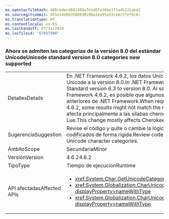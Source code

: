 ```yaml
---
ms.openlocfilehash: 480cbdecd681408a7e1d6fa366e3f1a4b131ab42
ms.sourcegitcommit: d55e14eb63588830c0ba1ea95a24ce6c57ef8c8c
ms.translationtype: HT
ms.contentlocale: es-ES
ms.lasthandoff: 07/11/2019
ms.locfileid: "67857506"
---
```

### <a name="unicode-standard-version-80-categories-now-supported"></a><span data-ttu-id="66f5b-101">Ahora se admiten las categorías de la versión 8.0 del estándar Unicode</span><span class="sxs-lookup"><span data-stu-id="66f5b-101">Unicode standard version 8.0 categories now supported</span></span>

|   |   |
|---|---|
|<span data-ttu-id="66f5b-102">Detalles</span><span class="sxs-lookup"><span data-stu-id="66f5b-102">Details</span></span>|<span data-ttu-id="66f5b-103">En .NET Framework 4.6.2, los datos Unicode se han actualizado de la versión 6.3 del estándar Unicode a la versión 8.0.</span><span class="sxs-lookup"><span data-stu-id="66f5b-103">In .NET Framework 4.6.2, Unicode data has been upgraded from Unicode Standard version 6.3 to version 8.0.</span></span>  <span data-ttu-id="66f5b-104">Al solicitar las categorías de caracteres Unicode en .NET Framework 4.6.2, es posible que algunos de los resultados no coincidan con los de versiones anteriores de .NET Framework.</span><span class="sxs-lookup"><span data-stu-id="66f5b-104">When requesting Unicode character categories in .NET Framework 4.6.2, some results might not match the results in previous .NET Framework versions.</span></span>  <span data-ttu-id="66f5b-105">Este cambio afecta principalmente a las sílabas cheroquis y a las marcas de tono y signos de vocal Nuevo Tai Lue.</span><span class="sxs-lookup"><span data-stu-id="66f5b-105">This change mostly affects Cherokee syllables and New Tai Lue vowels signs and tone marks.</span></span>|
|<span data-ttu-id="66f5b-106">Sugerencia</span><span class="sxs-lookup"><span data-stu-id="66f5b-106">Suggestion</span></span>|<span data-ttu-id="66f5b-107">Revise el código y quite o cambie la lógica que depende de categorías de caracteres Unicode codificados de forma rígida.</span><span class="sxs-lookup"><span data-stu-id="66f5b-107">Review code and remove/change logic that depends on hard-coded Unicode character categories.</span></span>|
|<span data-ttu-id="66f5b-108">Ámbito</span><span class="sxs-lookup"><span data-stu-id="66f5b-108">Scope</span></span>|<span data-ttu-id="66f5b-109">Secundaria</span><span class="sxs-lookup"><span data-stu-id="66f5b-109">Minor</span></span>|
|<span data-ttu-id="66f5b-110">Versión</span><span class="sxs-lookup"><span data-stu-id="66f5b-110">Version</span></span>|<span data-ttu-id="66f5b-111">4.6.2</span><span class="sxs-lookup"><span data-stu-id="66f5b-111">4.6.2</span></span>|
|<span data-ttu-id="66f5b-112">Tipo</span><span class="sxs-lookup"><span data-stu-id="66f5b-112">Type</span></span>|<span data-ttu-id="66f5b-113">Tiempo de ejecución</span><span class="sxs-lookup"><span data-stu-id="66f5b-113">Runtime</span></span>|
|<span data-ttu-id="66f5b-114">API afectadas</span><span class="sxs-lookup"><span data-stu-id="66f5b-114">Affected APIs</span></span>|<ul><li><xref:System.Char.GetUnicodeCategory(System.Char)?displayProperty=nameWithType></li><li><xref:System.Globalization.CharUnicodeInfo.GetUnicodeCategory(System.Char)?displayProperty=nameWithType></li><li><xref:System.Globalization.CharUnicodeInfo.GetUnicodeCategory(System.String,System.Int32)?displayProperty=nameWithType></li></ul>|

